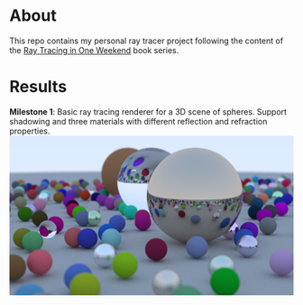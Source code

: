 # About
This repo contains my personal ray tracer project following the content of the [Ray Tracing in One Weekend](https://raytracing.github.io/) book series.

# Results
**Milestone 1**: Basic ray tracing renderer for a 3D scene of spheres. Support shadowing and three materials with different reflection and refraction properties.
![Milestone 1 Demo](image/1/final.png)
